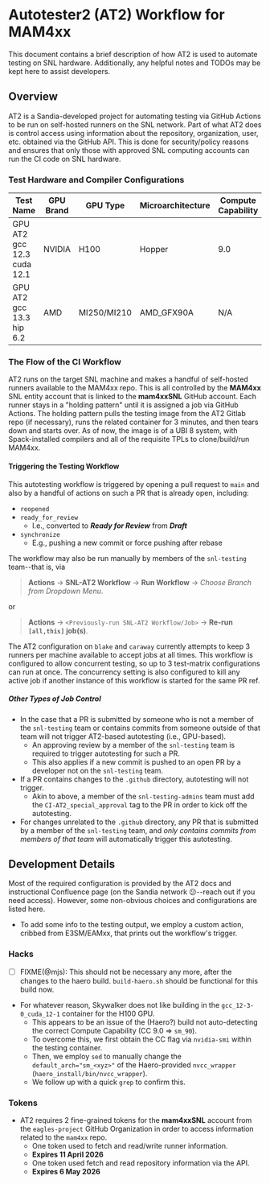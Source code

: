 # Autotester2 (AT2) Workflow for MAM4xx

This document contains a brief description of how AT2 is used to automate testing on SNL hardware.
Additionally, any helpful notes and TODOs may be kept here to assist developers.

## Overview

AT2 is a Sandia-developed project for automating testing via GitHub Actions to be run on self-hosted runners on the SNL network.
Part of what AT2 does is control access using information about the repository, organization, user, etc. obtained via the GitHub API.
This is done for security/policy reasons and ensures that only those with approved SNL computing accounts can run the CI code on SNL hardware.

### Test Hardware and Compiler Configurations

| Test Name                         | GPU Brand | GPU Type    | Microarchitecture | Compute Capability | Machine | OS     | Compilers                        |
| --------------------------------- | --------- | ------------| ----------------- | ------------------ | ------- | ------ | -------------------------------- |
| GPU AT2 gcc 12.3 cuda 12.1        | NVIDIA    | H100        | Hopper            | 9.0                | blake   | RHEL8  | `gcc` 12.3.0/`nvcc` 12.1.105     |
| GPU AT2 gcc 13.3 hip 6.2          | AMD       | MI250/MI210 | AMD_GFX90A        | N/A                | caraway | RHEL9  | `gcc` 13.3.0/`hipcc` 6.2.41133-0 |

### The Flow of the CI Workflow

AT2 runs on the target SNL machine and makes a handful of self-hosted runners available to the MAM4xx repo.
This is all controlled by the **MAM4xx** SNL entity account that is linked to the **mam4xxSNL** GitHub account.
Each runner stays in a "holding pattern" until it is assigned a job via GitHub Actions.
The holding pattern pulls the testing image from the AT2 Gitlab repo (if necessary), runs the related container for 3 minutes, and then tears down and starts over.
As of now, the image is of a UBI 8 system, with Spack-installed compilers and all of the requisite TPLs to clone/build/run MAM4xx.

#### Triggering the Testing Workflow

This autotesting workflow is triggered by opening a pull request to `main` and
also by a handful of actions on such a PR that is already open, including:

- `reopened`
- `ready_for_review`
  - I.e., converted to ***Ready for Review*** from ***Draft***
- `synchronize`
  - E.g., pushing a new commit or force pushing after rebase

The workflow may also be run manually by members of the `snl-testing` team--that is, via

> **Actions** -> **SNL-AT2 Workflow** -> **Run Workflow** -> *Choose Branch from Dropdown Menu*.

or

> **Actions** -> `<Previously-run SNL-AT2 Workflow/Job>` -> **Re-run `[all,this]` job(s)**.

The AT2 configuration on `blake` and `caraway` currently attempts to keep 3
runners per machine available to accept jobs at all times.
This workflow is configured to allow concurrent testing, so up to 3 test-matrix
configurations can run at once.
The concurrency setting is also configured to kill any active job if another
instance of this workflow is started for the same PR ref.

##### Other Types of Job Control

- In the case that a PR is submitted by someone who is not a member of the `snl-testing` team or contains commits from someone outside of that team will not trigger AT2-based autotesting (i.e., GPU-based).
  - An approving review by a member of the `snl-testing` team is required to trigger autotesting for such a PR.
  - This also applies if a new commit is pushed to an open PR by a developer not on the `snl-testing` team.
- If a PR contains changes to the `.github` directory, autotesting will not trigger.
  - Akin to above, a member of the `snl-testing-admins` team must add the `CI-AT2_special_approval` tag to the PR in order to kick off the autotesting.
- For changes unrelated to the `.github` directory, any PR that is submitted by a member of the `snl-testing` team, and *only contains commits from members of that team* will automatically trigger this autotesting.

## Development Details

Most of the required configuration is provided by the AT2 docs and instructional
Confluence page (on the Sandia network :confused:--reach out if you need access).
However, some non-obvious choices and configurations are listed here.

- To add some info to the testing output, we employ a custom action, cribbed
from E3SM/EAMxx, that prints out the workflow's trigger.

### Hacks

- [ ] FIXME(@mjs): This should not be necessary any more, after the changes to the haero build. `build-haero.sh` should be functional for this build now.

- For whatever reason, Skywalker does not like building in the `gcc_12-3-0_cuda_12-1` container for the H100 GPU.
  - This appears to be an issue of the (Haero?) build not auto-detecting the correct Compute Capability (CC 9.0 => `sm_90`).
  - To overcome this, we first obtain the CC flag via `nvidia-smi` within the testing container.
  - Then, we employ `sed` to manually change the `default_arch="sm_<xyz>"` of the Haero-provided `nvcc_wrapper` (`haero_install/bin/nvcc_wrapper`).
  - We follow up with a quick `grep` to confirm this.

### Tokens

- AT2 requires 2 fine-grained tokens for the **mam4xxSNL** account from the `eagles-project` GitHub Organization in order to access information related to the `mam4xx` repo.
  - One token used to fetch and read/write runner information.
  - **Expires 11 April 2026**
  - One token used fetch and read repository information via the API.
  - **Expires 6 May 2026**
